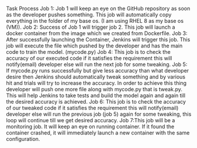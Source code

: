 Task Process 
Job 1: Job 1 will keep an eye on the GitHub repository as soon as the developer pushes something. This job will automatically copy everything in the folder of my base os. (I am using RHEL 8 as my base os (VM)).
Job 2: Success of Job 1 will trigger job 2. This job will launch a docker container from the image which we created from Dockerfile.
Job 3: After successfully launching the Container, Jenkins will trigger this job. This job will execute the file which pushed by the developer and has the main code to train the model. (mycode.py)
Job 4: This job is to check the accuracy of our executed code if it satisfies the requirement this will notify(email) developer else will run the next job for some tweaking.
Job 5: If mycode.py runs successfully but give less accuracy than what developer desire then Jenkins should automatically tweak something and by various hit and trials will try to increase the accuracy. In order to achieve this thing developer will push one more file along with mycode.py that is tweak.py. This will help Jenkins to take tests and build the model again and again till the desired accuracy is achieved.
Job 6: This job is to check the accuracy of our tweaked code if it satisfies the requirement this will notify(email) developer else will run the previous job (job 5) again for some tweaking, this loop will continue till we get desired accuracy.
Job 7:This job will be a monitoring job. It will keep an eye on running container. If it found the container crashed, it will immediately launch a new container with the same configuration.

